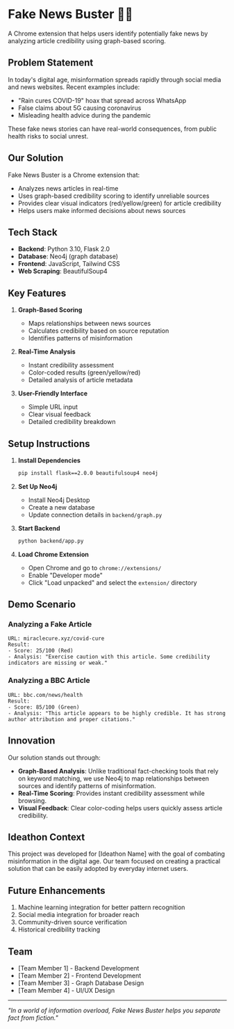 # Fake News Buster 🕵️‍♂️

A Chrome extension that helps users identify potentially fake news by analyzing article credibility using graph-based scoring.

## Problem Statement

In today's digital age, misinformation spreads rapidly through social media and news websites. Recent examples include:
- "Rain cures COVID-19" hoax that spread across WhatsApp
- False claims about 5G causing coronavirus
- Misleading health advice during the pandemic

These fake news stories can have real-world consequences, from public health risks to social unrest.

## Our Solution

Fake News Buster is a Chrome extension that:
- Analyzes news articles in real-time
- Uses graph-based credibility scoring to identify unreliable sources
- Provides clear visual indicators (red/yellow/green) for article credibility
- Helps users make informed decisions about news sources

## Tech Stack

- **Backend**: Python 3.10, Flask 2.0
- **Database**: Neo4j (graph database)
- **Frontend**: JavaScript, Tailwind CSS
- **Web Scraping**: BeautifulSoup4

## Key Features

1. **Graph-Based Scoring**
   - Maps relationships between news sources
   - Calculates credibility based on source reputation
   - Identifies patterns of misinformation

2. **Real-Time Analysis**
   - Instant credibility assessment
   - Color-coded results (green/yellow/red)
   - Detailed analysis of article metadata

3. **User-Friendly Interface**
   - Simple URL input
   - Clear visual feedback
   - Detailed credibility breakdown

## Setup Instructions

1. **Install Dependencies**
   ```bash
   pip install flask==2.0.0 beautifulsoup4 neo4j
   ```

2. **Set Up Neo4j**
   - Install Neo4j Desktop
   - Create a new database
   - Update connection details in `backend/graph.py`

3. **Start Backend**
   ```bash
   python backend/app.py
   ```

4. **Load Chrome Extension**
   - Open Chrome and go to `chrome://extensions/`
   - Enable "Developer mode"
   - Click "Load unpacked" and select the `extension/` directory

## Demo Scenario

### Analyzing a Fake Article
```
URL: miraclecure.xyz/covid-cure
Result: 
- Score: 25/100 (Red)
- Analysis: "Exercise caution with this article. Some credibility indicators are missing or weak."
```

### Analyzing a BBC Article
```
URL: bbc.com/news/health
Result:
- Score: 85/100 (Green)
- Analysis: "This article appears to be highly credible. It has strong author attribution and proper citations."
```

## Innovation

Our solution stands out through:
- **Graph-Based Analysis**: Unlike traditional fact-checking tools that rely on keyword matching, we use Neo4j to map relationships between sources and identify patterns of misinformation.
- **Real-Time Scoring**: Provides instant credibility assessment while browsing.
- **Visual Feedback**: Clear color-coding helps users quickly assess article credibility.

## Ideathon Context

This project was developed for [Ideathon Name] with the goal of combating misinformation in the digital age. Our team focused on creating a practical solution that can be easily adopted by everyday internet users.

## Future Enhancements

1. Machine learning integration for better pattern recognition
2. Social media integration for broader reach
3. Community-driven source verification
4. Historical credibility tracking

## Team

- [Team Member 1] - Backend Development
- [Team Member 2] - Frontend Development
- [Team Member 3] - Graph Database Design
- [Team Member 4] - UI/UX Design

---

*"In a world of information overload, Fake News Buster helps you separate fact from fiction."* 